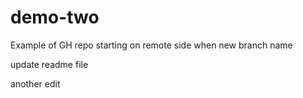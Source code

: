 # demo-two
Example of GH repo starting on remote side when new branch name

update readme file

another edit
